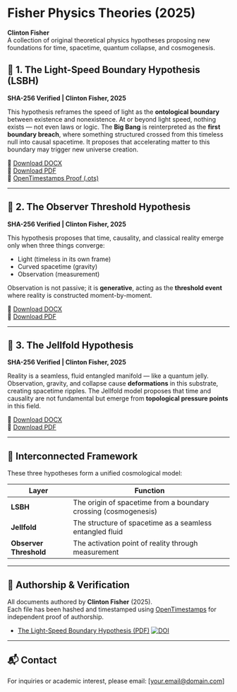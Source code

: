 # Fisher Physics Theories (2025)
**Clinton Fisher**  
A collection of original theoretical physics hypotheses proposing new foundations for time, spacetime, quantum collapse, and cosmogenesis.

## 🔷 1. The Light-Speed Boundary Hypothesis (LSBH)
**SHA-256 Verified | Clinton Fisher, 2025**

This hypothesis reframes the speed of light as the **ontological boundary** between existence and nonexistence. At or beyond light speed, nothing exists — not even laws or logic. The **Big Bang** is reinterpreted as the **first boundary breach**, where something structured crossed from this timeless null into causal spacetime. It proposes that accelerating matter to this boundary may trigger new universe creation.

📄 [Download DOCX](./The%20Light-Speed%20Boundary%20Hypothesis%20(LSBH)/The%20Light-Speed%20Boundary%20Hypothesis_FINAL.docx)  
📄 [Download PDF](./The%20Light-Speed%20Boundary%20Hypothesis%20(LSBH)/The%20Light-Speed%20Boundary%20Hypothesis_FINAL.pdf)  
📎 [OpenTimestamps Proof (.ots)](./The%20Light-Speed%20Boundary%20Hypothesis%20(LSBH)/The%20Light-Speed%20Boundary%20Hypothesis_FINAL.docx.ots)

---

## 🔷 2. The Observer Threshold Hypothesis
**SHA-256 Verified | Clinton Fisher, 2025**

This hypothesis proposes that time, causality, and classical reality emerge only when three things converge:
- Light (timeless in its own frame)
- Curved spacetime (gravity)
- Observation (measurement)

Observation is not passive; it is **generative**, acting as the **threshold event** where reality is constructed moment-by-moment.

📄 [Download DOCX](./The%20Observer%20Threshold%20Hypothesis/Observer%20Threshold%20Hypothesis_FINAL.docx)  
📄 [Download PDF](./The%20Observer%20Threshold%20Hypothesis/Observer%20Threshold%20Hypothesis_FINAL.pdf)

---

## 🔷 3. The Jellfold Hypothesis
**SHA-256 Verified | Clinton Fisher, 2025**

Reality is a seamless, fluid entangled manifold — like a quantum jelly. Observation, gravity, and collapse cause **deformations** in this substrate, creating spacetime ripples. The Jellfold model proposes that time and causality are not fundamental but emerge from **topological pressure points** in this field.

📄 [Download DOCX](./The%20Jellfold%20Hypothesis/Jellfold%20Hypothesis_FINAL.docx)  
📄 [Download PDF](./The%20Jellfold%20Hypothesis/Jellfold%20Hypothesis_FINAL.pdf)

---

## 🔗 Interconnected Framework

These three hypotheses form a unified cosmological model:

| Layer | Function |
|-------|----------|
| **LSBH** | The origin of spacetime from a boundary crossing (cosmogenesis) |
| **Jellfold** | The structure of spacetime as a seamless entangled fluid |
| **Observer Threshold** | The activation point of reality through measurement |

---

## 📜 Authorship & Verification

All documents authored by **Clinton Fisher** (2025).  
Each file has been hashed and timestamped using [OpenTimestamps](https://opentimestamps.org) for independent proof of authorship.

- [The Light-Speed Boundary Hypothesis (PDF)](./LSBH/The%20Light-Speed%20Boundary%20Hypothesis_FINAL.pdf)
[![DOI](https://zenodo.org/badge/DOI/10.5281/zenodo.15709421.svg)](https://doi.org/10.5281/zenodo.15709421)



---

## 📬 Contact

For inquiries or academic interest, please email: [your.email@domain.com]
